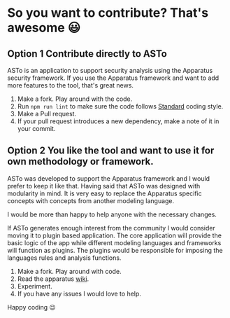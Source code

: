 # So you want to contribute? That's awesome :smiley:

## Option 1 Contribute directly to ASTo

ASTo is an application to support security analysis using the Apparatus security framework. If you use the Apparatus framework and want to add more features to the tool, that's great news.

1. Make a fork. Play around with the code.
2. Run `npm run lint` to make sure the code follows [Standard](https://github.com/standard/standard) coding style.
3. Make a Pull request.
4. If your pull request introduces a new dependency, make a note of it in your commit.

## Option 2 You like the tool and want to use it for own methodology or framework.

ASTo was developed to support the Apparatus framework and I would prefer to keep it like that. Having said that ASTo was designed with modularity in mind. It is very easy to replace the Apparatus specific concepts with concepts from another modeling language.

I would be more than happy to help anyone with the necessary changes.

If ASTo generates enough interest from the community I would consider moving it to plugin based application. The core application will provide the basic logic of the app while different modeling languages and frameworks will function as plugins. The plugins would be responsible for imposing the languages rules and analysis functions.

1. Make a fork. Play around with code.
2. Read the apparatus [wiki](https://github.com/Or3stis/apparatus/wiki).
3. Experiment.
4. If you have any issues I would love to help.

Happy coding 😉
